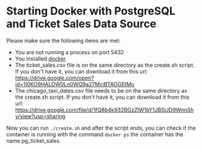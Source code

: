 # Starting Docker with PostgreSQL and Ticket Sales Data Source

Please make sure the following items are met:
* You are not running a process on port 5432
* You installed [docker](https://docs.docker.com/install/)
* The ticket_sales.csv file is on the same directory as the create.sh script. If you don't have it, you can download it from this url: https://drive.google.com/open?id=1I0KO9HALOW0Ln0WQ9a27MciBTAOGEtMo
* The chicago_taxi_dates.csv file needs to be on the same directory as the create.sh script. If you don't have it, you can download it from this url: https://drive.google.com/file/d/1fQ8b4k932BGzZlW1bY1JBSjJD9WnnShy/view?usp=sharing

Now you can run `./create.sh` and after the script ends, you can check if the container is running with the command `docker ps` the container has the name pg_ticket_sales.
